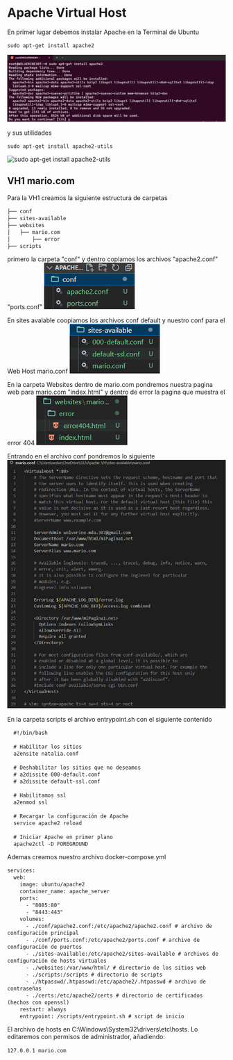 # Apache Virtual Host
En primer lugar debemos instalar Apache en la Terminal de Ubuntu
```
sudo apt-get install apache2
```
![sudo apt-get install apache2](./imgs/intal_apache.png)

y sus utilidades
```
sudo apt-get install apache2-utils
```
![sudo apt-get install apache2-utils](./imgs/intal_apache2.png)


## VH1 mario.com
Para la VH1 creamos la siguiente estructura de carpetas

```
├── conf
├── sites-available
├── websites
│   ├── mario.com
│       ├── error
├── scripts
```

primero la carpeta "conf" y dentro copiamos los archivos "apache2.conf" "ports.conf"
![carpeta conf](./imgs/carpeta_conf.png)


En sites avalable coopiamos los archivos conf default y nuestro conf para el Web Host mario.conf
![carpeta sites available](./imgs/carpeta_sites_available.png)

En la carpeta Websites dentro de mario.com pondremos nuestra pagina web para mario.com "index.html" y dentro de error la pagina que muestra el error 404
![Carpeta websites](./imgs/carpeta_websites.png)

Entrando en el archivo conf pondremos lo siguiente
![conf](./imgs/mario_conf.png)

En la carpeta scripts el archivo entrypoint.sh con el siguiente contenido

```
  #!/bin/bash
  
  # Habilitar los sitios
  a2ensite natalia.conf
  
  # Deshabilitar los sitios que no deseamos
  # a2dissite 000-default.conf
  # a2dissite default-ssl.conf
  
  # Habilitamos ssl
  a2enmod ssl
  
  # Recargar la configuración de Apache
  service apache2 reload
  
  # Iniciar Apache en primer plano
  apache2ctl -D FOREGROUND
```

Ademas creamos nuestro archivo docker-compose.yml
```
services:
  web:
    image: ubuntu/apache2
    container_name: apache_server
    ports:
      - "8085:80"
      - "8443:443"
    volumes:
      - ./conf/apache2.conf:/etc/apache2/apache2.conf # archivo de configuración principal
      - ./conf/ports.conf:/etc/apache2/ports.conf # archivo de configuración de puertos
      - ./sites-available:/etc/apache2/sites-available # archivos de configuración de hosts virtuales
      - ./websites:/var/www/html/ # directorio de los sitios web
      - ./scripts:/scripts # directorio de scripts
      - ./htpasswd/.htpasswd:/etc/apache2/.htpasswd # archivo de contraseñas
      - ./certs:/etc/apache2/certs # directorio de certificados (hechos con openssl)
    restart: always
    entrypoint: /scripts/entrypoint.sh # script de inicio
```

El archivo de hosts en C:\Windows\System32\drivers\etc\hosts. 
Lo editaremos con permisos de administrador, añadiendo:

```127.0.0.1 mario.com```

